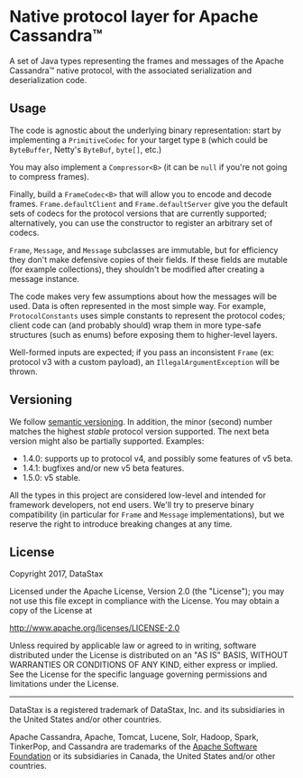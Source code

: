 # Native protocol layer for Apache Cassandra™
 
A set of Java types representing the frames and messages of the Apache Cassandra™ native protocol,
with the associated serialization and deserialization code.

## Usage

The code is agnostic about the underlying binary representation: start by implementing a 
`PrimitiveCodec` for your target type `B` (which could be `ByteBuffer`, Netty's `ByteBuf`, 
`byte[]`, etc.)

You may also implement a `Compressor<B>` (it can be `null` if you're not going to compress frames).
 
Finally, build a `FrameCodec<B>` that will allow you to encode and decode frames. 
`Frame.defaultClient` and `Frame.defaultServer` give you the default sets of codecs for the 
protocol versions that are currently supported; alternatively, you can use the constructor
to register an arbitrary set of codecs.

`Frame`, `Message`, and `Message` subclasses are immutable, but for efficiency they don't make
defensive copies of their fields. If these fields are mutable (for example collections), they
shouldn't be modified after creating a message instance.

The code makes very few assumptions about how the messages will be used. Data is often represented
in the most simple way. For example, `ProtocolConstants` uses simple constants to represent the
protocol codes; client code can (and probably should) wrap them in more type-safe structures (such
as enums) before exposing them to higher-level layers.

Well-formed inputs are expected; if you pass an inconsistent `Frame` (ex: protocol v3 with a custom
payload), an `IllegalArgumentException` will be thrown.

## Versioning

We follow [semantic versioning](http://semver.org/). In addition, the minor (second) number matches
the highest *stable* protocol version supported. The next beta version might also be partially
supported. Examples:
* 1.4.0: supports up to protocol v4, and possibly some features of v5 beta.
* 1.4.1: bugfixes and/or new v5 beta features.
* 1.5.0: v5 stable.

All the types in this project are considered low-level and intended for framework developers, not
end users. We'll try to preserve binary compatibility (in particular for `Frame` and `Message` 
implementations), but we reserve the right to introduce breaking changes at any time.

## License

Copyright 2017, DataStax

Licensed under the Apache License, Version 2.0 (the "License");
you may not use this file except in compliance with the License.
You may obtain a copy of the License at

http://www.apache.org/licenses/LICENSE-2.0

Unless required by applicable law or agreed to in writing, software
distributed under the License is distributed on an "AS IS" BASIS,
WITHOUT WARRANTIES OR CONDITIONS OF ANY KIND, either express or implied.
See the License for the specific language governing permissions and
limitations under the License.

----

DataStax is a registered trademark of DataStax, Inc. and its subsidiaries in the United States 
and/or other countries.

Apache Cassandra, Apache, Tomcat, Lucene, Solr, Hadoop, Spark, TinkerPop, and Cassandra are 
trademarks of the [Apache Software Foundation](http://www.apache.org/) or its subsidiaries in
Canada, the United States and/or other countries. 